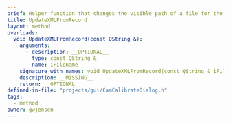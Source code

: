 ```yaml
---
brief: Helper function that changes the visible path of a file for the user.
title: UpdateXMLFromRecord
layout: method
overloads:
  void UpdateXMLFromRecord(const QString &):
    arguments:
      - description: __OPTIONAL__
        type: const QString &
        name: iFilename
    signature_with_names: void UpdateXMLFromRecord(const QString & iFilename)
    description: __MISSING__
    return: __OPTIONAL__
defined-in-file: "projects/gui/CamCalibrateDialog.h"
tags:
  - method
owner: gwjensen
---
```

